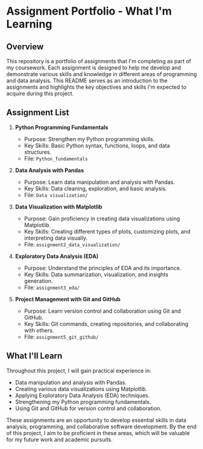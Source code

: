 # Assignment Portfolio - What I'm Learning

## Overview

This repository is a portfolio of assignments that I'm completing as part of my coursework. Each assignment is designed to help me develop and demonstrate various skills and knowledge in different areas of programming and data analysis. This README serves as an introduction to the assignments and highlights the key objectives and skills I'm expected to acquire during this project.

## Assignment List
1. **Python Programming Fundamentals**
   - Purpose: Strengthen my Python programming skills.
   - Key Skills: Basic Python syntax, functions, loops, and data structures.
   - File: `Python_fundamentals`

2. **Data Analysis with Pandas**
   - Purpose: Learn data manipulation and analysis with Pandas.
   - Key Skills: Data cleaning, exploration, and basic analysis.
   - File: `Data visualization/`

3. **Data Visualization with Matplotlib**
   - Purpose: Gain proficiency in creating data visualizations using Matplotlib.
   - Key Skills: Creating different types of plots, customizing plots, and interpreting data visually.
   - File: `assignment2_data_visualization/`

4. **Exploratory Data Analysis (EDA)**
   - Purpose: Understand the principles of EDA and its importance.
   - Key Skills: Data summarization, visualization, and insights generation.
   - File: `assignment3_eda/`


5. **Project Management with Git and GitHub**
   - Purpose: Learn version control and collaboration using Git and GitHub.
   - Key Skills: Git commands, creating repositories, and collaborating with others.
   - File: `assignment5_git_github/`

## What I'll Learn

Throughout this project, I will gain practical experience in:

- Data manipulation and analysis with Pandas.
- Creating various data visualizations using Matplotlib.
- Applying Exploratory Data Analysis (EDA) techniques.
- Strengthening my Python programming fundamentals.
- Using Git and GitHub for version control and collaboration.

These assignments are an opportunity to develop essential skills in data analysis, programming, and collaborative software development. By the end of this project, I aim to be proficient in these areas, which will be valuable for my future work and academic pursuits.


